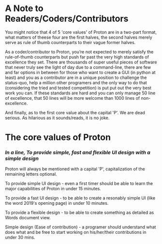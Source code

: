 # A Note to Readers/Coders/Contributors

You might notice that 4 of 5 'core values' of Proton are in a two-part
format, what matters of theese four are the first halves, the second halves
merely serve as rule of thumb counterparts to their vague former halves.

As a coder/contributor to Proton, you’re not expected to merely satisfy the
rule-of-thumb counterparts but push far past the very high standards of
excellence they set. There are thousands of super useful pieces of software
that never truly see the light of day due to a command-line, there are few and
far options in between for those who want to create a GUI (in python at least)
and you as a contributor are in a unique position to challenge the status-quo,
help a million other programers and the only way to do that (considering the
tried and tested competition) is put put out the very best work you can. If
these standards are hard and you can only manage 50 line of excellence, that
50 lines will be more welcome than 1000 lines of non-excellence.

And finally, as to the first core value about the capital 'P'. We are dead
serious. As hilarious as it sounds/reads, it is no joke.

# The core values of Proton
### *In a line, To provide simple, fast and flexible UI design with a simple design*

Proton will always be mentioned with a capital 'P', capitalization of the
remaining letters optional.

To provide simple UI design - even a first timer should be able to learn the
major capabilities of Proton in under 15 minutes.

To provide a fast UI design - to be able to create a resonably simple UI
(like the word 2019's opening page) in under 10 minutes.

To provide a flexible design - to be able to create something as detailed as
Words document view.

Simple design (Ease of contribution) - a programer should understand what
does what and be free to start working on his/her/their contributions in under
30 mins.

